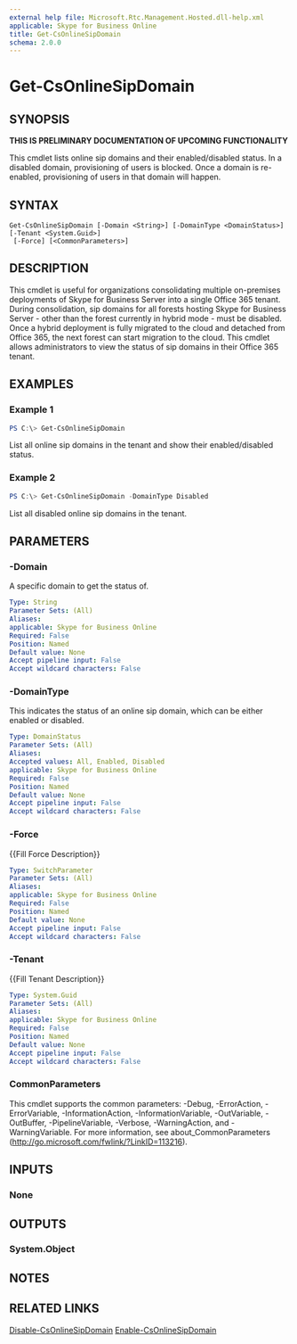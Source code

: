 ```yaml
---
external help file: Microsoft.Rtc.Management.Hosted.dll-help.xml
applicable: Skype for Business Online
title: Get-CsOnlineSipDomain
schema: 2.0.0
---
```


# Get-CsOnlineSipDomain

## SYNOPSIS
**THIS IS PRELIMINARY DOCUMENTATION OF UPCOMING FUNCTIONALITY**</br> 

This cmdlet lists online sip domains and their enabled/disabled status. In a disabled domain, provisioning of users is blocked. Once a domain is re-enabled, provisioning of users in that domain will happen.  

## SYNTAX

```
Get-CsOnlineSipDomain [-Domain <String>] [-DomainType <DomainStatus>] [-Tenant <System.Guid>]
 [-Force] [<CommonParameters>]
```

## DESCRIPTION
This cmdlet is useful for organizations consolidating multiple on-premises deployments of Skype for Business Server into a single Office 365 tenant. During consolidation, sip domains for all forests hosting Skype for Business Server - other than the forest currently in hybrid mode -  must be disabled. Once a hybrid deployment is fully migrated to the cloud and detached from Office 365, the next forest can start migration to the cloud. This cmdlet allows administrators to view the status of  sip domains in their Office 365 tenant.

## EXAMPLES

### Example 1
```powershell
PS C:\> Get-CsOnlineSipDomain
```

List all online sip domains in the tenant and show their enabled/disabled status.

### Example 2
```powershell
PS C:\> Get-CsOnlineSipDomain -DomainType Disabled
```

List all disabled online sip domains in the tenant.

## PARAMETERS

### -Domain
A specific domain to get the status of.

```yaml
Type: String
Parameter Sets: (All)
Aliases:
applicable: Skype for Business Online
Required: False
Position: Named
Default value: None
Accept pipeline input: False
Accept wildcard characters: False
```


### -DomainType
This indicates the status of an online sip domain, which can be either enabled or disabled.

```yaml
Type: DomainStatus
Parameter Sets: (All)
Aliases:
Accepted values: All, Enabled, Disabled
applicable: Skype for Business Online
Required: False
Position: Named
Default value: None
Accept pipeline input: False
Accept wildcard characters: False
```

### -Force
{{Fill Force Description}}

```yaml
Type: SwitchParameter
Parameter Sets: (All)
Aliases:
applicable: Skype for Business Online
Required: False
Position: Named
Default value: None
Accept pipeline input: False
Accept wildcard characters: False
```

### -Tenant
{{Fill Tenant Description}}

```yaml
Type: System.Guid
Parameter Sets: (All)
Aliases:
applicable: Skype for Business Online
Required: False
Position: Named
Default value: None
Accept pipeline input: False
Accept wildcard characters: False
```

### CommonParameters
This cmdlet supports the common parameters: -Debug, -ErrorAction, -ErrorVariable, -InformationAction, -InformationVariable, -OutVariable, -OutBuffer, -PipelineVariable, -Verbose, -WarningAction, and -WarningVariable.
For more information, see about_CommonParameters (http://go.microsoft.com/fwlink/?LinkID=113216).

## INPUTS

### None

## OUTPUTS

### System.Object
## NOTES

## RELATED LINKS

[Disable-CsOnlineSipDomain](Disable-CsOnlineSipDomain.md)
[Enable-CsOnlineSipDomain](Enable-CsOnlineSipDomain.md) 
